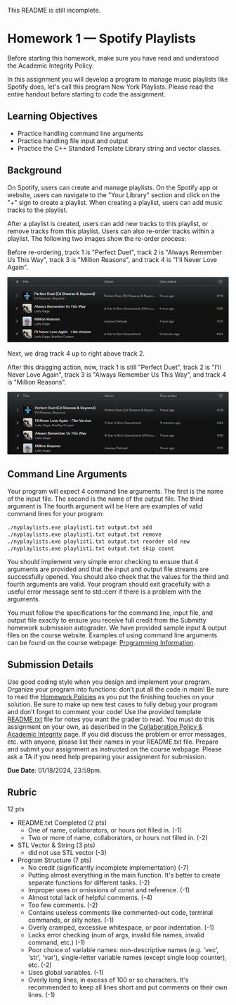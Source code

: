 This README is still incomplete.

# Homework 1 — Spotify Playlists

Before starting this homework, make sure you have read and understood the Academic Integrity Policy.

In this assignment you will develop a program to manage music playlists like Spotify does, let's call this program New York Playlists. Please read the entire handout before starting to code the assignment. 

## Learning Objectives

- Practice handling command line arguments
- Practice handling file input and output
- Practice the C++ Standard Template Library string and vector classes. 

## Background

On Spotify, users can create and manage playlists. On the Spotify app or website, users can navigate to the "Your Library" section and click on the "+" sign to create a playlist. When creating a playlist, users can add music tracks to the playlist.

After a playlist is created, users can add new tracks to this playlist, or remove tracks from this playlist. Users can also re-order tracks within a playlist. The following two images show the re-order process:

Before re-ordering, track 1 is "Perfect Duet", track 2 is "Always Remember Us This Way", track 3 is "Million Reasons", and track 4 is "I'll Never Love Again".

![alt text](images/before_reorder.png "Spotify before re-order")

Next, we drag track 4 up to right above track 2.

After this dragging action, now, track 1 is still "Perfect Duet", track 2 is "I'll Never Love Again", track 3 is "Always Remember Us This Way", and track 4 is "Million Reasons".

![alt text](images/after_reorder.png "Spotify after re-order")

## Command Line Arguments

Your program will expect 4 command line arguments. The first is the name of the input file. The second is
the name of the output file. The third argument is 
The fourth argument will be 
Here are examples of valid command lines for your program:

```console
./nyplaylists.exe playlist1.txt output.txt add
./nyplaylists.exe playlist1.txt output.txt remove
./nyplaylists.exe playlist1.txt output.txt reorder old new
./nyplaylists.exe playlist1.txt output.txt skip count
```

You should implement very simple error checking to ensure that 4 arguments are provided and that the
input and output file streams are successfully opened. You should also check that the values for the third
and fourth arguments are valid. Your program should exit gracefully with a useful error message sent to
std::cerr if there is a problem with the arguments.

You must follow the specifications for the command line, input file, and output file exactly to ensure you
receive full credit from the Submitty homework submission autograder. We have provided sample input &
output files on the course website. Examples of using command line arguments can be found on the course
webpage: [Programming Information](https://www.cs.rpi.edu/academics/courses/fall23/csci1200/programming_information.php).

## Submission Details

Use good coding style when you design and implement your program. Organize your program into functions:
don’t put all the code in main! Be sure to read the [Homework Policies](https://www.cs.rpi.edu/academics/courses/fall23/csci1200/homework_policies.php) as you put the finishing touches on your solution. Be sure to make up new test cases to fully debug your program and don’t forget
to comment your code! Use the provided template [README.txt](./README.txt) file for notes you want the grader to read.
You must do this assignment on your own, as described in the [Collaboration Policy & Academic Integrity](https://www.cs.rpi.edu/academics/courses/fall23/csci1200/academic_integrity.php) page. If you did discuss the problem or error messages, etc. with anyone, please list their names in your
README.txt file. Prepare and submit your assignment as instructed on the course webpage. Please ask a TA
if you need help preparing your assignment for submission.

**Due Date**: 01/18/2024, 23:59pm.

## Rubric

12 pts
 - README.txt Completed (2 pts)
   - One of name, collaborators, or hours not filled in. (-1)
   - Two or more of name, collaborators, or hours not filled in. (-2)
 - STL Vector & String (3 pts)
   - did not use STL vector (-3)
 - Program Structure (7 pts)
   - No credit (significantly incomplete implementation) (-7)
   - Putting almost everything in the main function. It's better to create separate functions for different tasks. (-2)
   - Improper uses or omissions of const and reference. (-1)
   - Almost total lack of helpful comments. (-4)
   - Too few comments. (-2)
   - Contains useless comments like commented-out code, terminal commands, or silly notes. (-1)
   - Overly cramped, excessive whitespace, or poor indentation. (-1)
   - Lacks error checking (num of args, invalid file names, invalid command, etc.) (-1)
   - Poor choice of variable names: non-descriptive names (e.g. 'vec', 'str', 'var'), single-letter variable names (except single loop counter), etc. (-2)
   - Uses global variables. (-1)
   - Overly long lines, in excess of 100 or so characters. It's recommended to keep all lines short and put comments on their own lines. (-1)

